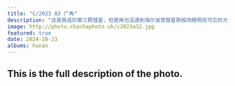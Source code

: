 ```yaml
---
title: "C/2023 A3 广角"
description: "这是我追的第三颗彗星，但是再也没遇到海尔波普彗星那般肉眼明亮可见的大彗星。看过我前面的笔记的话，应该知道我在2024年10月2日凌晨拍到了一点点，当时用的是2470f4单张无赤道仪。此后的10月13日，我开车200多公里前往株洲太和仙踩点拍摄，无奈天气不行。终于在10月23日，给力的老天，伴随着通透黄昏与湛蓝的夜空，我到了梅桥风电场（也就是云盘寨），来不及拍摄黄昏美景了，摸黑架起设备，吃力的对好极轴。用广角镜头寻找彗星的影子，拍摄数张之后，回来堆栈。 回想第一次拍摄彗星，还是与人物合影的，彗星一丢丢大，那是新智彗星。第二次拍是etz，只有一个小绿豆大，用的长焦。这次居然和银河同框，真的太巨了。虽然我没有赶上它最美的时候，但是，只要拍到，就是此生无憾。"
image: http://photo.chachaphoto.uk/c2023a32.jpg
featured: true
date: 2024-10-23
albums: hunan
---
```


## This is the full description of the photo.
